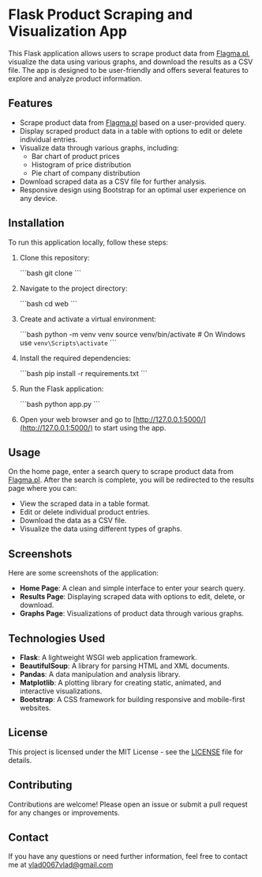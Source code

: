 
# Flask Product Scraping and Visualization App

This Flask application allows users to scrape product data from [Flagma.pl](https://flagma.pl/), visualize the data using various graphs, and download the results as a CSV file. The app is designed to be user-friendly and offers several features to explore and analyze product information.

## Features

- Scrape product data from [Flagma.pl](https://flagma.pl/) based on a user-provided query.
- Display scraped product data in a table with options to edit or delete individual entries.
- Visualize data through various graphs, including:
  - Bar chart of product prices
  - Histogram of price distribution
  - Pie chart of company distribution
- Download scraped data as a CSV file for further analysis.
- Responsive design using Bootstrap for an optimal user experience on any device.

## Installation

To run this application locally, follow these steps:

1. Clone this repository:

   \`\`\`bash
   git clone 
   \`\`\`

2. Navigate to the project directory:

   \`\`\`bash
   cd web
   \`\`\`

3. Create and activate a virtual environment:

   \`\`\`bash
   python -m venv venv
   source venv/bin/activate  # On Windows use `venv\Scripts\activate`
   \`\`\`

4. Install the required dependencies:

   \`\`\`bash
   pip install -r requirements.txt
   \`\`\`

5. Run the Flask application:

   \`\`\`bash
   python app.py
   \`\`\`

6. Open your web browser and go to [http://127.0.0.1:5000/](http://127.0.0.1:5000/) to start using the app.

## Usage

On the home page, enter a search query to scrape product data from [Flagma.pl](https://flagma.pl/). After the search is complete, you will be redirected to the results page where you can:

- View the scraped data in a table format.
- Edit or delete individual product entries.
- Download the data as a CSV file.
- Visualize the data using different types of graphs.

## Screenshots

Here are some screenshots of the application:

- **Home Page**: A clean and simple interface to enter your search query.
- **Results Page**: Displaying scraped data with options to edit, delete, or download.
- **Graphs Page**: Visualizations of product data through various graphs.

## Technologies Used

- **Flask**: A lightweight WSGI web application framework.
- **BeautifulSoup**: A library for parsing HTML and XML documents.
- **Pandas**: A data manipulation and analysis library.
- **Matplotlib**: A plotting library for creating static, animated, and interactive visualizations.
- **Bootstrap**: A CSS framework for building responsive and mobile-first websites.

## License

This project is licensed under the MIT License - see the [LICENSE](LICENSE) file for details.

## Contributing

Contributions are welcome! Please open an issue or submit a pull request for any changes or improvements.

## Contact

If you have any questions or need further information, feel free to contact me at vlad0067vlad@gmail.com
